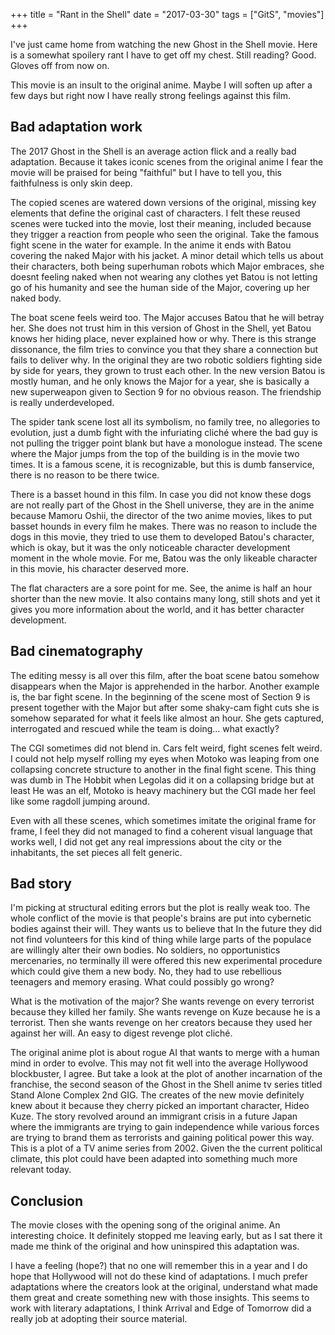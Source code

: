 +++
title = "Rant in the Shell"
date = "2017-03-30"
tags = ["GitS", "movies"]
+++

I've just came home from watching the new Ghost in the Shell movie. Here is a
somewhat spoilery rant I have to get off my chest. Still reading? Good. Gloves
off from now on.

This movie is an insult to the original anime. Maybe I will soften up after a
few days but right now I have really strong feelings against this film.

## Bad adaptation work

The 2017 Ghost in the Shell is an average action flick and a really bad
adaptation. Because it takes iconic scenes from the original anime I fear the
movie will be praised for being "faithful" but I have to tell you, this
faithfulness is only skin deep.

The copied scenes are watered down versions of the original, missing key
elements that define the original cast of characters. I felt these reused scenes
were tucked into the movie, lost their meaning, included because they trigger a
reaction from people who seen the original. Take the famous fight scene in the
water for example. In the anime it ends with Batou covering the naked Major with
his jacket. A minor detail which tells us about their characters, both being
superhuman robots which Major embraces, she doesnt feeling naked when not
wearing any clothes yet Batou is not letting go of his humanity and see the
human side of the Major, covering up her naked body.

The boat scene feels weird too. The Major accuses Batou that he will betray her.
She does not trust him in this version of Ghost in the Shell, yet Batou knows
her hiding place, never explained how or why. There is this strange dissonance,
the film tries to convince you that they share a connection but fails to deliver
why. In the original they are  two robotic soldiers fighting side by side for
years, they grown to trust each other. In the new version Batou is mostly human,
and he only knows the Major for a year, she is basically a new superweapon given
to Section 9 for no obvious reason. The friendship is really underdeveloped.

The spider tank scene lost all its symbolism, no family tree, no allegories to
evolution, just a dumb fight with the infuriating cliché where the bad guy is
not pulling the trigger point blank but have a monologue instead. The scene
where the Major jumps from the top of the building is in the movie two times. It
is a famous scene, it is recognizable, but this is dumb fanservice, there is no
reason to be there twice.

There is a basset hound in this film. In case you did not know these dogs are
not really part of the Ghost in the Shell universe, they are in the anime
because Mamoru Oshii, the director of the two anime movies, likes to put basset
hounds in every film he makes. There was no reason to include the dogs in this
movie, they tried to use them to developed Batou's character, which is okay, but
it was the only noticeable character development moment in the whole movie. For
me, Batou was the only likeable character in this movie, his character deserved
more.

The flat characters are a sore point for me. See, the anime is half an hour
shorter than the new movie. It also contains many long, still shots and yet it
gives you more information about the world, and it has better character
development.

## Bad cinematography

The editing messy is all over this film, after the boat scene batou somehow
disappears when the Major is apprehended in the harbor. Another example is, the
bar fight scene. In the beginning of the scene most of Section 9 is present
together with the Major but after some shaky-cam fight cuts she is somehow
separated for what it feels like almost an hour. She gets captured, interrogated
and rescued while the team is doing... what exactly?

The CGI sometimes did not blend in. Cars felt weird, fight scenes felt weird.  I
could not help myself rolling my eyes when Motoko was leaping from one
collapsing concrete structure to another in the final fight scene. This thing
was dumb in The Hobbit when Legolas did it on a collapsing bridge but at least
He was an elf, Motoko is heavy machinery but the CGI made her feel like some
ragdoll jumping around.

Even with all these scenes, which sometimes imitate the original frame for
frame, I feel they did not managed to find a coherent visual language that works
well, I did not get any real impressions about the city or the inhabitants, the
set pieces all felt generic.

## Bad story

I'm picking at structural editing errors but the plot is really weak too. The
whole conflict of the movie is that people's brains are put into cybernetic
bodies against their will. They wants us to believe that In the future they did
not find volunteers for this kind of thing while large parts of the populace are
willingly alter their own bodies. No soldiers, no opportunistics mercenaries, no
terminally ill were offered this new experimental procedure which could give
them a new body. No, they had to use rebellious teenagers and memory erasing.
What could possibly go wrong?

What is the motivation of the major? She wants revenge on every terrorist
because they killed her family. She wants revenge on Kuze because he is a
terrorist. Then she wants revenge on her creators because they used her against
her will. An easy to digest revenge plot cliché.

The original anime plot is about rogue AI that wants to merge with a human mind
in order to evolve. This may not fit well into the average Hollywood
blockbuster, I agree. But take a look at the plot of another incarnation of the
franchise, the second season of the Ghost in the Shell anime tv series titled
Stand Alone Complex 2nd GIG. The creates of the new movie definitely knew about
it because they cherry picked an important character, Hideo Kuze. The story
revolved around an immigrant crisis in a future Japan where the immigrants are
trying to gain independence while various forces are trying to brand them as
terrorists and gaining political power this way. This is a plot of a TV anime
series from 2002. Given the the current political climate, this plot could have
been adapted into something much more relevant today.

## Conclusion

The movie closes with the opening song of the original anime. An interesting
choice. It definitely stopped me leaving early, but as I sat there it made me
think of the original and how uninspired this adaptation was.

I have a feeling (hope?) that no one will remember this in a year and I do hope
that Hollywood will not do these kind of adaptations. I much prefer adaptations
where the creators look at the original, understand what made them great and
create something new with those insights. This seems to work with literary
adaptations, I think Arrival and Edge of Tomorrow  did a really job at adopting
their source material.
